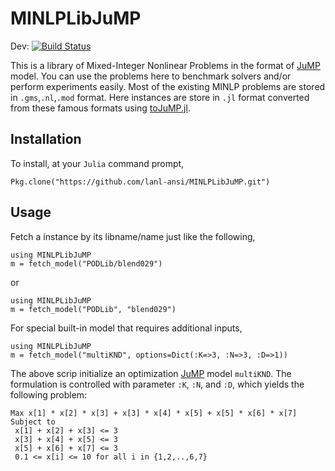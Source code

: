 # MINLPLibJuMP
Dev: [![Build Status](https://travis-ci.org/lanl-ansi/MINLPLibJuMP.jl.svg?branch=master)](https://travis-ci.org/lanl-ansi/MINLPLibJuMP.jl)

This is a library of Mixed-Integer Nonlinear Problems in the format of
[JuMP](https://github.com/JuliaOpt/JuMP.jl) model. You can use the problems here
to benchmark solvers and/or perform experiments easily. Most of the existing MINLP problems are stored in `.gms`,`.nl`,`.mod` format.
Here instances are store in `.jl` format converted from these famous formats using [toJuMP.jl](https://github.com/jac0320/toJuMP.jl).

## Installation
To install, at your `Julia` command prompt,
```
Pkg.clone("https://github.com/lanl-ansi/MINLPLibJuMP.git")
```

## Usage
Fetch a instance by its libname/name just like the following,
```
using MINLPLibJuMP
m = fetch_model("PODLib/blend029")
```
or
```
using MINLPLibJuMP
m = fetch_model("PODLib", "blend029")
```

For special built-in model that requires additional inputs,
```
using MINLPLibJuMP
m = fetch_model("multiKND", options=Dict(:K=>3, :N=>3, :D=>1))
```

The above scrip initialize an optimization [JuMP](https://github.com/JuliaOpt/JuMP.jl) model `multiKND`. The
formulation is controlled with parameter `:K`, `:N`, and `:D`, which yields the
following problem:

```
Max x[1] * x[2] * x[3] + x[3] * x[4] * x[5] + x[5] * x[6] * x[7]
Subject to
 x[1] + x[2] + x[3] <= 3
 x[3] + x[4] + x[5] <= 3
 x[5] + x[6] + x[7] <= 3
 0.1 <= x[i] <= 10 for all i in {1,2,..,6,7}
```
